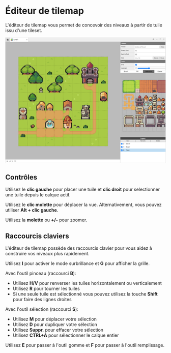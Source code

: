 # Éditeur de tilemap

L'éditeur de tilemap vous permet de concevoir des niveaux à partir de tuile issu d'une tileset.

![](editor.png)

## Contrôles

Utilisez le **clic gauche** pour placer une tuile et **clic droit** pour selectionner une tuile depuis le calque actif.

Utilisez le **clic molette** pour déplacer la vue. Alternativement, vous pouvez utiliser **Alt + clic gauche**.

Utilisez la **molette** ou **+/-** pour zoomer.

## Raccourcis claviers

L'éditeur de tilemap possède des raccourcis clavier pour vous aidez à construire vos niveaux plus rapidement.

Utilisez **I** pour activer le mode surbrillance et **G** pour afficher la grille.

Avec l'outil pinceau (raccourci **B**):
 * Utilisez **H/V** pour renverser les tuiles horizontalement ou verticalement
 * Utilisez **R** pour tourner les tuiles
 * Si une seule tuile est sélectionné vous pouvez utilisez la touche **Shift** pour faire des lignes droites

Avec l'outil sélection (raccourci **S**):
 * Utilisez **M** pour déplacer votre sélection
 * Utilisez **D** pour dupliquer votre sélection
 * Utilisez **Suppr.** pour effacer votre sélection
 * Utilisez **CTRL+A** pour sélectionner le calque entier

Utilisez **E** pour passer à l'outil gomme et **F** pour passer à l'outil remplissage.
